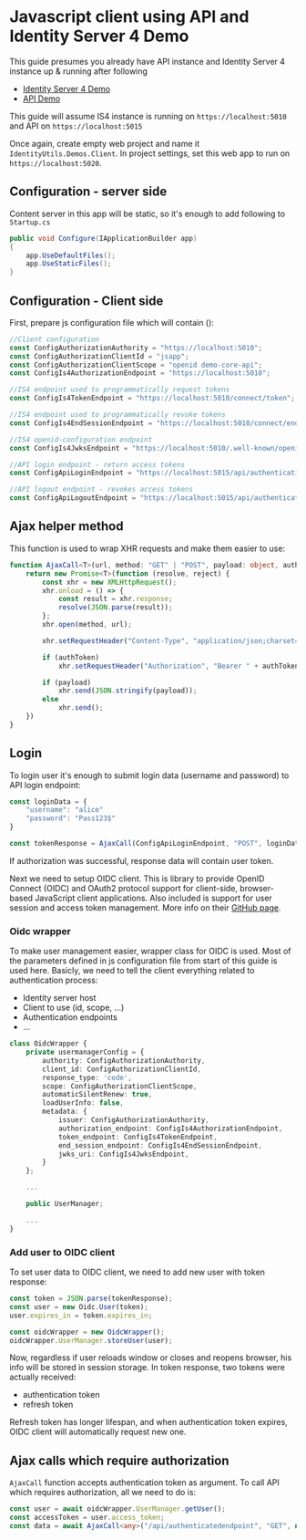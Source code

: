 # Javascript client using API and Identity Server 4 Demo

This guide presumes you already have API instance and Identity Server 4 instance up & running after following 
- [Identity Server 4 Demo](../IdentityUtils.Demos.IdentityServer4.MultiTenant/README.md)
- [API Demo](../IdentityUtils.Demos.Api/README.md)

This guide will assume IS4 instance is running on `https://localhost:5010` and API on `https://localhost:5015`

Once again, create empty web project and name it `IdentityUtils.Demos.Client`. In project settings, set this web app to run on `https://localhost:5020`.

## Configuration - server side
Content server in this app will be static, so it's enough to add following to `Startup.cs`
```csharp
public void Configure(IApplicationBuilder app)
{
    app.UseDefaultFiles();
    app.UseStaticFiles();
}
```

## Configuration - Client side
First, prepare js configuration file which will contain ():
```javascript
//Client configuration
const ConfigAuthorizationAuthority = "https://localhost:5010";
const ConfigAuthorizationClientId = "jsapp";
const ConfigAuthorizationClientScope = "openid demo-core-api";
const ConfigIs4AuthorizationEndpoint = "https://localhost:5010";

//IS4 endpoint used to programmatically request tokens
const ConfigIs4TokenEndpoint = "https://localhost:5010/connect/token";

//IS4 endpoint used to programmatically revoke tokens
const ConfigIs4EndSessionEndpoint = "https://localhost:5010/connect/endsession";

//IS4 openid-configuration endpoint
const ConfigIs4JwksEndpoint = "https://localhost:5010/.well-known/openid-configuration/jwks";

//API login endpoint - return access tokens
const ConfigApiLoginEndpoint = "https://localhost:5015/api/authentication/token/id";

//API logout endpoint - revokes access tokens
const ConfigApiLogoutEndpoint = "https://localhost:5015/api/authentication/token/revoke";
```

## Ajax helper method
This function is used to wrap XHR requests and make them easier to use:
```typescript
function AjaxCall<T>(url, method: "GET" | "POST", payload: object, authToken?) {
    return new Promise<T>(function (resolve, reject) {
        const xhr = new XMLHttpRequest();
        xhr.onload = () => {
            const result = xhr.response;
            resolve(JSON.parse(result));
        };
        xhr.open(method, url);

        xhr.setRequestHeader("Content-Type", "application/json;charset=UTF-8");

        if (authToken)
            xhr.setRequestHeader("Authorization", "Bearer " + authToken);

        if (payload)
            xhr.send(JSON.stringify(payload));
        else
            xhr.send();
    })
}
```

## Login
To login user it's enough to submit login data (username and password) to API login endpoint:
```typescript
const loginData = {
    "username": "alice"
    "password": "Pass123$"
}

const tokenResponse = AjaxCall(ConfigApiLoginEndpoint, "POST", loginData); 
```

If authorization was successful, response data will contain user token. 

Next we need to setup OIDC client. This is library to provide OpenID Connect (OIDC) and OAuth2 protocol support for client-side, browser-based JavaScript client applications. Also included is support for user session and access token management. More info on their [GitHub page](https://github.com/IdentityModel/oidc-client-js).

### Oidc wrapper
To make user management easier, wrapper class for OIDC is used. Most of the parameters defined in js configuration file from start of this guide is used here. Basicly, we need to tell the client everything related to authentication process:
- Identity server host
- Client to use (id, scope, ...)
- Authentication endpoints
- ...

```typescript
class OidcWrapper {
    private usermanagerConfig = {
        authority: ConfigAuthorizationAuthority,
        client_id: ConfigAuthorizationClientId,
        response_type: 'code',
        scope: ConfigAuthorizationClientScope,
        automaticSilentRenew: true,
        loadUserInfo: false,
        metadata: {
            issuer: ConfigAuthorizationAuthority,
            authorization_endpoint: ConfigIs4AuthorizationEndpoint,
            token_endpoint: ConfigIs4TokenEndpoint,
            end_session_endpoint: ConfigIs4EndSessionEndpoint,
            jwks_uri: ConfigIs4JwksEndpoint,
        }
    };

    ...

    public UserManager;

    ...
}
```

### Add user to OIDC client
To set user data to OIDC client, we need to add new user with token response:

```typescript
const token = JSON.parse(tokenResponse);
const user = new Oidc.User(token);
user.expires_in = token.expires_in;

const oidcWrapper = new OidcWrapper();
oidcWrapper.UserManager.storeUser(user);
```

Now, regardless if user reloads window or closes and reopens browser, his info will be stored in session storage. In token response, two tokens were actually received:
- authentication token
- refresh token

Refresh token has longer lifespan, and when authentication token expires, OIDC client will automatically request new one.

## Ajax calls which require authorization
`AjaxCall` function accepts authentication token as argument. To call API which requires authorization, all we need to do is:
```typescript
const user = await oidcWrapper.UserManager.getUser();
const accessToken = user.access_token;
const data = await AjaxCall<any>("/api/authenticatedendpoint", "GET", null, accessToken);
```